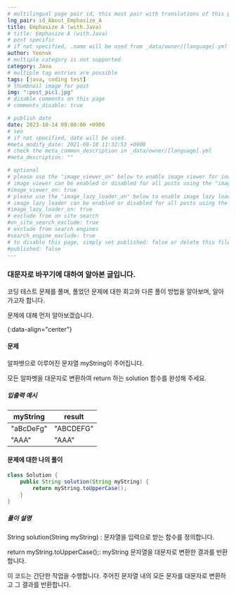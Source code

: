 ```yaml
---
# multilingual page pair id, this must pair with translations of this page. (This name must be unique)
lng_pair: id_About_Emphasize_A
title: Emphasize A (with.Java)
# title: Emphasize A (with.Java)
# post specific
# if not specified, .name will be used from _data/owner/[language].yml
author: Yeonuk
# multiple category is not supported
category: Java
# multiple tag entries are possible
tags: [java, coding test]
# thumbnail image for post
img: ":post_pic1.jpg"
# disable comments on this page
# comments_disable: true

# publish date
date: 2023-10-14 09:00:00 +0900
# seo
# if not specified, date will be used.
#meta_modify_date: 2021-08-10 11:32:53 +0900
# check the meta_common_description in _data/owner/[language].yml
#meta_description: ""

# optional
# please use the "image_viewer_on" below to enable image viewer for individual pages or posts (_posts/ or [language]/_posts folders).
# image viewer can be enabled or disabled for all posts using the "image_viewer_posts: true" setting in _data/conf/main.yml.
#image_viewer_on: true
# please use the "image_lazy_loader_on" below to enable image lazy loader for individual pages or posts (_posts/ or [language]/_posts folders).
# image lazy loader can be enabled or disabled for all posts using the "image_lazy_loader_posts: true" setting in _data/conf/main.yml.
#image_lazy_loader_on: true
# exclude from on site search
#on_site_search_exclude: true
# exclude from search engines
#search_engine_exclude: true
# to disable this page, simply set published: false or delete this file
#published: false
---
```


<!-- outline-start -->

### 대문자로 바꾸기에 대하여 알아본 글입니다.

코딩 테스트 문제를 풀며, 풀었던 문제에 대한 회고와 다른 풀이 방법을 알아보며, 알아가고자 합니다.

문제에 대해 먼저 알아보겠습니다.

{:data-align="center"}

<!-- outline-end -->

#### 문제

알파벳으로 이루어진 문자열 myString이 주어집니다.

모든 알파벳을 대문자로 변환하여 return 하는 solution 함수를 완성해 주세요.

##### 입출력 예시

| myString  | result    |
| --------- | --------- |
| "aBcDeFg" | "ABCDEFG" |
| "AAA"     | "AAA"     |

<!-- | start_num | end_num | result |
| --------- | ------- | ------ |
| 10        | 3       | 0      | -->

#### 문제에 대한 나의 풀이

```java
class Solution {
    public String solution(String myString) {
        return myString.toUpperCase();
    }
}
```

##### 풀이 설명

String solution(String myString) : 문자열을 입력으로 받는 함수를 정의합니다.

return myString.toUpperCase();: myString 문자열을 대문자로 변환한 결과를 반환합니다.

이 코드는 간단한 작업을 수행합니다. 주어진 문자열 내의 모든 문자를 대문자로 변환하고 그 결과를 반환합니다.

